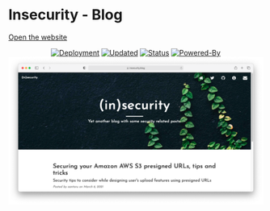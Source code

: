 # Insecurity - Blog
<a href="https://insecurity.blog">Open the website</a>
<p align="center">
<a href="https://github.com/santoru/insecurity/deployments/activity_log?environment=github-pages"><img alt="Deployment" src="https://img.shields.io/github/deployments/santoru/insecurity/github-pages?label=deployment"></a>
<a href="#"><img alt="Updated" src="https://img.shields.io/github/last-commit/santoru/insecurity?label=updated"></a>
<a href="https://insecurity.blog"><img alt="Status" src="https://img.shields.io/website?up_message=online&url=https%3A%2F%2Finsecurity.blog"></a>
<a href="https://jekyllrb.com/"><img alt="Powered-By" src="https://img.shields.io/badge/Powered%20by-Jekyll-1f425f"></a>
<br/>
<img src="/img/cover.png" alt="Insecurity" />
</p>
